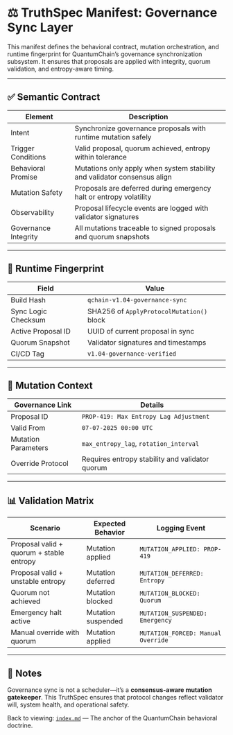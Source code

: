 # ⚖️ TruthSpec Manifest: Governance Sync Layer

This manifest defines the behavioral contract, mutation orchestration, and runtime fingerprint for QuantumChain’s governance synchronization subsystem. It ensures that proposals are applied with integrity, quorum validation, and entropy-aware timing.

---

## ✅ Semantic Contract

| Element                | Description                                                                 |
|------------------------|-----------------------------------------------------------------------------|
| Intent                 | Synchronize governance proposals with runtime mutation safely              |
| Trigger Conditions     | Valid proposal, quorum achieved, entropy within tolerance                  |
| Behavioral Promise     | Mutations only apply when system stability and validator consensus align   |
| Mutation Safety        | Proposals are deferred during emergency halt or entropy volatility         |
| Observability          | Proposal lifecycle events are logged with validator signatures             |
| Governance Integrity   | All mutations traceable to signed proposals and quorum snapshots           |

---

## 🧬 Runtime Fingerprint

| Field                  | Value                                                  |
|------------------------|--------------------------------------------------------|
| Build Hash             | `qchain-v1.04-governance-sync`                         |
| Sync Logic Checksum    | SHA256 of `ApplyProtocolMutation()` block              |
| Active Proposal ID     | UUID of current proposal in sync                       |
| Quorum Snapshot        | Validator signatures and timestamps                    |
| CI/CD Tag              | `v1.04-governance-verified`                            |

---

## 📎 Mutation Context

| Governance Link        | Details                                                                    |
|------------------------|-----------------------------------------------------------------------------|
| Proposal ID            | `PROP-419: Max Entropy Lag Adjustment`                                     |
| Valid From             | `07-07-2025 00:00 UTC`                                                      |
| Mutation Parameters    | `max_entropy_lag`, `rotation_interval`                                     |
| Override Protocol      | Requires entropy stability and validator quorum                            |

---

## 📊 Validation Matrix

| Scenario                              | Expected Behavior                      | Logging Event                     |
|---------------------------------------|----------------------------------------|-----------------------------------|
| Proposal valid + quorum + stable entropy | Mutation applied                     | `MUTATION_APPLIED: PROP-419`      |
| Proposal valid + unstable entropy     | Mutation deferred                      | `MUTATION_DEFERRED: Entropy`      |
| Quorum not achieved                   | Mutation blocked                       | `MUTATION_BLOCKED: Quorum`        |
| Emergency halt active                 | Mutation suspended                     | `MUTATION_SUSPENDED: Emergency`   |
| Manual override with quorum           | Mutation applied                       | `MUTATION_FORCED: Manual Override`|

---

## 🧭 Notes

Governance sync is not a scheduler—it’s a **consensus-aware mutation gatekeeper**. This TruthSpec ensures that protocol changes reflect validator will, system health, and operational safety.


Back to viewing: [`index.md`](./Index.md) — The anchor of the QuantumChain behavioral doctrine.
